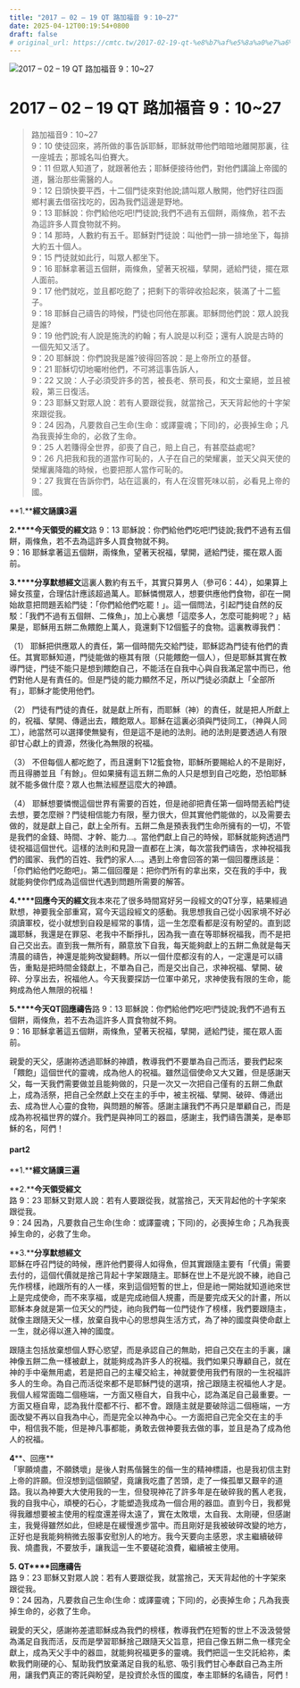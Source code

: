```yaml
---
title: "2017 – 02 – 19 QT 路加福音 9：10~27"
date: 2025-04-12T00:19:54+0800
draft: false
# original_url: https://cmtc.tw/2017-02-19-qt-%e8%b7%af%e5%8a%a0%e7%a6%8f%e9%9f%b3-9%ef%bc%9a1027
---
```


![2017 – 02 – 19 QT 路加福音 9：10\~27](/images/qt.jpg   "2017 – 02 – 19 QT 路加福音 9：10\~27")

# 2017 – 02 – 19 QT 路加福音 9：10\~27

> 路加福音9：10\~27  
> 9：10 使徒回來，將所做的事告訴耶穌，耶穌就帶他們暗暗地離開那裏，往一座城去；那城名叫伯賽大。  
> 9：11 但眾人知道了，就跟著他去；耶穌便接待他們，對他們講論上帝國的道，醫治那些需醫的人。  
> 9：12 日頭快要平西，十二個門徒來對他說;請叫眾人散開，他們好往四面鄉村裏去借宿找吃的，因為我們這邊是野地。  
> 9：13 耶穌說：你們給他吃吧!門徒說;我們不過有五個餅，兩條魚，若不去為這許多人買食物就不夠。  
> 9：14 那時，人數約有五千。耶穌對門徒說：叫他們一排一排地坐下，每排大約五十個人。  
> 9：15 門徒就如此行，叫眾人都坐下。  
> 9：16 耶穌拿著這五個餅，兩條魚，望著天祝福，擘開，遞給門徒，擺在眾人面前。  
> 9：17 他們就吃，並且都吃飽了；把剩下的零碎收拾起來，裝滿了十二籃子。  
> 9：18 耶穌自己禱告的時候，門徒也同他在那裏。耶穌問他們說：眾人說我是誰?  
> 9：19 他們說;有人說是施洗的約翰；有人說是以利亞；還有人說是古時的一個先知又活了。  
> 9：20 耶穌說：你們說我是誰?彼得回答說：是上帝所立的基督。  
> 9：21 耶穌切切地囑咐他們，不可將這事告訴人，  
> 9：22 又說：人子必須受許多的苦，被長老、祭司長，和文士棄絕，並且被殺，第三日復活。  
> 9：23 耶穌又對眾人說：若有人要跟從我，就當捨己，天天背起他的十字架來跟從我。  
> 9：24 因為，凡要救自己生命(生命：或譯靈魂；下同)的，必喪掉生命；凡為我喪掉生命的，必救了生命。  
> 9：25 人若賺得全世界，卻喪了自己，賠上自己，有甚麼益處呢?  
> 9：26 凡把我和我的道當作可恥的，人子在自己的榮耀裏，並天父與天使的榮耀裏降臨的時候，也要把那人當作可恥的。  
> 9：27 我實在告訴你們，站在這裏的，有人在沒嘗死味以前，必看見上帝的國。

**1.****經文誦讀3遍**

**2.****今天領受的經文**路 9：13 耶穌說：你們給他們吃吧!門徒說;我們不過有五個餅，兩條魚，若不去為這許多人買食物就不夠。  
9：16 耶穌拿著這五個餅，兩條魚，望著天祝福，擘開，遞給門徒，擺在眾人面前。

**3.****分享默想經文**這裏人數約有五千，其實只算男人（參可6：44），如果算上婦女孩童，合理估計應該超過萬人。耶穌憐憫眾人，想要供應他們食物，卻在一開始故意把問題丟給門徒：「你們給他們吃罷！」。這一個問法，引起門徒自然的反駁：「我們不過有五個餅、二條魚」，加上心裏想「這麼多人，怎麼可能夠呢？」結果是，耶穌用五餅二魚餵飽上萬人，竟還剩下12個籃子的食物。這裏教導我們：

（1） 耶穌把供應眾人的責任，第一個時間先交給門徒，耶穌認為門徒有他們的責任。其實耶穌知道，門徒能做的極其有限（只能餵飽一個人），但是耶穌其實在教導門徒，門徒不能只是想到餵飽自己，不能活在自我中心與自我滿足當中而已，他們對他人是有責任的。但是門徒的能力顯然不足，所以門徒必須獻上「全部所有」，耶穌才能使用他們。

（2） 門徒有門徒的責任，就是獻上所有，而耶穌（神）的責任，就是把人所獻上的，祝福、擘開、傳遞出去，餵飽眾人。耶穌在這裏必須與門徒同工，（神與人同工），祂當然可以選擇使無變有，但是這不是祂的法則。祂的法則是要透過人有限卻甘心獻上的資源，然後化為無限的祝福。

（3） 不但每個人都吃飽了，而且還剩下12籃食物，耶穌所要賜給人的不是剛好，而且得勝並且「有餘」。但如果擁有這五餅二魚的人只是想到自己吃飽，恐怕耶穌就不能多做什麼？眾人也無法經歷這麼大的神蹟。

（4） 耶穌想要憐憫這個世界有需要的百姓，但是祂卻把責任第一個時間丟給門徒去想，要怎麼辦？門徒相信能力有限，壓力很大，但其實他們能做的，以及需要去做的，就是獻上自己，獻上全所有。五餅二魚是預表我們生命所擁有的一切，不管是我們的金錢、時間、才幹、能力…。當他們獻上自己的時候，耶穌就能夠透過門徒祝福這個世代。這樣的法則和見證一直都在上演，每次當我們禱告，求神祝福我們的國家、我們的百姓、我們的家人…。遇到上帝會回答的第一個回覆應該是：「你們給他們吃飽吧」。第二個回覆是：把你們所有的拿出來，交在我的手中，我就能夠使你們成為這個世代遇到問題所需要的解答。

**4.****回應今天的經文**我本來花了很多時間寫好另一段經文的QT分享，結果經過默想，神要我全部重寫，寫今天這段經文的感動。我思想我自己從小因家境不好必須讀軍校，從小就想到自殺是經常的事情，這一生怎麼看都是沒有盼望的。直到認識耶穌，我還是在罪惡、老我中不斷掙扎，因為我一直在等耶穌祝福我，而不是把自己交出去。直到我一無所有，願意放下自我，每天能夠獻上的五餅二魚就是每天清晨的禱告，神還是能夠改變翻轉。所以一個什麼都沒有的人，一定還是可以禱告，重點是把時間金錢獻上，不單為自己，而是交出自己，求神祝福、擘開、破碎、分享出去，祝福他人。今天我要探訪一位軍中弟兄，求神使我有限的生命，能夠成為他人無限的祝福！

**5.****今天QT回應禱告**路 9：13 耶穌說：你們給他們吃吧!門徒說;我們不過有五個餅，兩條魚，若不去為這許多人買食物就不夠。  
9：16 耶穌拿著這五個餅，兩條魚，望著天祝福，擘開，遞給門徒，擺在眾人面前。

親愛的天父，感謝祢透過耶穌的神蹟，教導我們不要單為自己而活，要我們起來「餵飽」這個世代的靈魂，成為他人的祝福。雖然這個使命又大又難，但是感謝天父，每一天我們需要做並且能夠做的，只是一次又一次把自己僅有的五餅二魚獻上，成為活祭，把自己全然獻上交在主的手中，被主祝福、擘開、破碎、傳遞出去、成為世人心靈的食物，與問題的解答。感謝主讓我們不再只是單顧自己，而是成為祢祝福世界的媒介。我們是與神同工的器皿，感謝主，我們禱告讚美，是奉耶穌的名，阿們！

#### **part2**

**1.****經文誦讀三遍**

**2.****今天領受經文**  
路 9：23 耶穌又對眾人說：若有人要跟從我，就當捨己，天天背起他的十字架來跟從我。  
9：24 因為，凡要救自己生命(生命：或譯靈魂；下同)的，必喪掉生命；凡為我喪掉生命的，必救了生命。

**3.****分享默想經文**  
耶穌在呼召門徒的時候，應許他們要得人如得魚，但其實跟隨主要有「代價」需要去付的，這個代價就是捨己背起十字架跟隨主。耶穌在世上不是光說不練，祂自己先作榜樣，祂跟所有的人一樣，來到這個短暫的世上，但是祂一開始就知道祂來世上是完成使命，而不來享福，或是完成祂個人規畫，而是要完成天父的計畫，所以耶穌本身就是第一位天父的門徒，祂向我們每一位門徒作了榜樣，我們要跟隨主，就像主跟隨天父一樣，放棄自我中心的思想與生活方式，為了神的國度與使命獻上一生，就必得以進入神的國度。

跟隨主包括放棄想個人野心慾望，而是承認自己的無助，把自己交在主的手裏，讓神像五餅二魚一樣被獻上，就能夠成為許多人的祝福。我們如果只專顧自己，就在神的手中毫無用處，若是把自己的主權交給主，神就要使用我們有限的一生祝福許多人的生命。為自己而活從來都不是耶穌門徒的選項，捨己跟隨主祝福他人才是。我個人經常面臨二個極端，一方面又極自大，自我中心，認為滿足自己最重要。一方面又極自卑，認為我什麼都不行、都不會。跟隨主就是要破除這二個極端，一方面改變不再以自我為中心，而是完全以神為中心。一方面把自己完全交在主的手中，相信我不能，但是神凡事都能，勇敢去做神要我去做的事，並且是為了成為他人的祝福。

**4****、回應**  
「寧願燒盡，不願銹壞」是後人對馬偕醫生的偕一生的精神標語，也是我初信主對上帝的許願。但沒想到這個願望，竟讓我吃盡了苦頭，走了一條孤單又艱辛的道路。我以為神要大大使用我的一生，但發現神花了許多年是在破碎我的舊人老我，我的自我中心，頑梗的石心，才能塑造我成為一個合用的器皿。直到今日，我都覺得我離想要被主使用的程度還差得太遠了，實在太敗壞，太自我、太剛硬，但感謝主，我覺得雖然如此，但總是在緩慢進步當中。而且剛好是我被破碎改變的地方，正好也是我能夠稍微去服事安慰別人的地方。我今天要向主感恩，求主繼續破碎我、燒盡我，不要放手，讓我這一生不要磋砣浪費，繼續被主使用。

**5. QT****回應禱告**  
路 9：23 耶穌又對眾人說：若有人要跟從我，就當捨己，天天背起他的十字架來跟從我。  
9：24 因為，凡要救自己生命(生命：或譯靈魂；下同)的，必喪掉生命；凡為我喪掉生命的，必救了生命。

親愛的天父，感謝祢差遣耶穌成為我們的榜樣，教導我們在短暫的世上不汲汲營營為滿足自我而活，反而是學習耶穌捨己跟隨天父旨意，把自己像五餅二魚一樣完全獻上，成為天父手中的器皿，就能夠祝福更多的靈魂。我們把這一生交託給祢，柔軟我們剛硬的心、幫助我們放棄滿足自我的私慾、吸引我們甘心奉獻自己為主所用，讓我們真正的寄託與盼望，是投資於永恆的國度，奉主耶穌的名禱告，阿們！